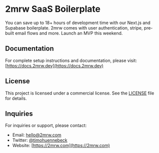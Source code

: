 # 2mrw SaaS Boilerplate

You can save up to 18+ hours of development time with our Next.js and Supabase boilerplate. 2mrw comes with user authentication, stripe, pre-built email flows and more. Launch an MVP this weekend.

## Documentation

For complete setup instructions and documentation, please visit:
[https://docs.2mrw.dev](https://docs.2mrw.dev)

## License

This project is licensed under a commercial license. See the [LICENSE](LICENSE.md) file for details.

## Inquiries

For inquiries or support, please contact:

-   Email: hello@2mrw.com
-   Twitter: [@timohuennebeck](https://twitter.com/timohuennebeck)
-   Website: [https://2mrw.com](https://2mrw.com)
